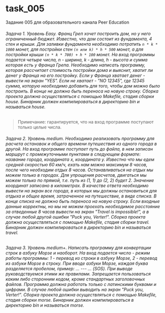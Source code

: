 # task_005
Задание 005 для образовательного канала Peer Education

###### Задача 1. Уровень Easy. Франц Греп хочет построить дом, но у него ограниченный бюджет. Известно, что дом состоит из фундамента, 4 стен и крыши. Для заливки фундамента необходимо потратить ``n * k * 1000`` монет, для постройки стен ``(n или k) * h * 500`` монет, а для постройки крыши ``(n * k * 700) + h * 100`` монет. На вход программы подается четыре числа, n - ширина, k - длина, h - высота и сумма которая есть у Франца Грепа. Необходимо написать программу, которая рассчитает стоимость постройки дома и выяснит, хватит ли денег у Франца на его постройку. Если у Франца хватает денег - вывести на экран "YES". Если не хватает - "NO 12345", где 12345 сумма, которую необходимо добавить для того, чтобы дом можно было построить. В конце не должно быть переноса на новую строку. Сборка проекта должна осуществляться с помощью Makefile, стадия сборки house. Бинарник должен компилироваться в директорию bin и называться house.

> Примечание: гарантируется, что на вход программе поступают только целые числа.

###### Задача 2. Уровень medium. Необходимо реализовать программу для расчета остановок и общего времени путешествия из одного города в другой. На вход программе поступает путь до файла, в нем записан маршрут с промежуточными пунктами в следующем формате: название города, координата x, координата y. Известно что мы едем средней скоростью 60 км/ч, ехать нам можно максимум 8 часов, после чего необходим отдых 8 часов. Останавливаться на отдых мы можем только в городах. Для упрощения расчетов, двигаться мы можем только по прямой, т.е. путь из (1, 1) до (2, 2) будет 2. Значение координат записано в километрах. В качестве ответа необходимо вывести на экран все города, в которых мы должны остановиться для отдыха и общее время, затраченное на путешествие, в виде списка. В конце списка не должно быть переноса на новую строку. Если входные данные корректны, но мы не можем проехать необходимое расстояние за отведенные 8 часов вывести на экран "Travel is impossible!", а в случае любой другой ошибки "Puck you, Verter!". Сборка проекта должна осуществляться с помощью Makefile, стадия сборки travel. Бинарник должен компилироваться в директорию bin и называться travel.

###### Задача 3. Уровень medium+. Написать программу для конвертации строк в азбуку Морзе и наоборот. На вход подается число - режим работы программы: 1 - перевод из строки в азбуку Морзе, 2 - перевод из азбуки Морзе в строку. При вводе азбуки Морзе, каждая буква разделяется пробелом, пример: ... --- ... (SOS). При выводе руководствуемся этими же правилами. Запрещается пользоваться каким либо сторонним кодом, кроме стандартных заголовочных файлов. Программа должна работать только с латинскими буквами и цифрами. В случае любой ошибки выводить на экран "Puck you, Verter!". Сборка проекта должна осуществляться с помощью Makefile, стадия сборки morse. Бинарник должен компилироваться в директорию bin и называться morse.
